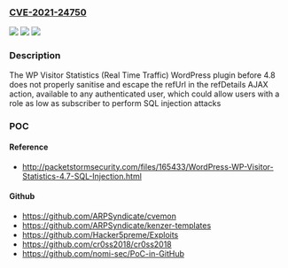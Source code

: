 ### [CVE-2021-24750](https://cve.mitre.org/cgi-bin/cvename.cgi?name=CVE-2021-24750)
![](https://img.shields.io/static/v1?label=Product&message=WP%20Visitor%20Statistics%20(Real%20Time%20Traffic)&color=blue)
![](https://img.shields.io/static/v1?label=Version&message=4.8%3C%204.8%20&color=brighgreen)
![](https://img.shields.io/static/v1?label=Vulnerability&message=CWE-89%20SQL%20Injection&color=brighgreen)

### Description

The WP Visitor Statistics (Real Time Traffic) WordPress plugin before 4.8 does not properly sanitise and escape the refUrl in the refDetails AJAX action, available to any authenticated user, which could allow users with a role as low as subscriber to perform SQL injection attacks

### POC

#### Reference
- http://packetstormsecurity.com/files/165433/WordPress-WP-Visitor-Statistics-4.7-SQL-Injection.html

#### Github
- https://github.com/ARPSyndicate/cvemon
- https://github.com/ARPSyndicate/kenzer-templates
- https://github.com/Hacker5preme/Exploits
- https://github.com/cr0ss2018/cr0ss2018
- https://github.com/nomi-sec/PoC-in-GitHub

